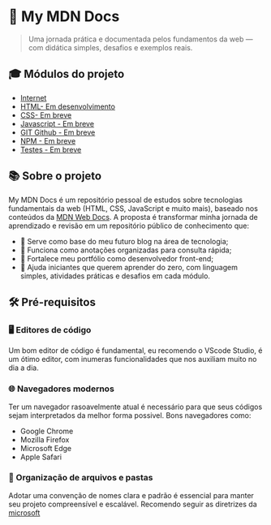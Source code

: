 # 🚀 My MDN Docs 
> Uma jornada prática e documentada pelos fundamentos da web — com didática simples, desafios e exemplos reais.

## 🎓 Módulos do projeto
- [Internet](./src/internet.md)
- [HTML- Em desenvolvimento]()
- [CSS- Em breve]()
- [Javascript - Em breve]()
- [GIT Github - Em breve]()
- [NPM - Em breve]()
- [Testes - Em breve]()

## 📚 Sobre o projeto
My MDN Docs é um repositório pessoal de estudos sobre tecnologias fundamentais da web (HTML, CSS, JavaScript e muito mais), baseado nos conteúdos da [MDN Web Docs](https://developer.mozilla.org/en-US/docs/Learn_web_development/Getting_started). A proposta é transformar minha jornada de aprendizado e revisão em um repositório público de conhecimento que:
- 📌 Serve como base do meu futuro blog na área de tecnologia;
- 🧠 Funciona como anotações organizadas para consulta rápida;
- 💼 Fortalece meu portfólio como desenvolvedor front-end;
- 🤝 Ajuda iniciantes que querem aprender do zero, com linguagem simples, atividades práticas e desafios em cada módulo.

## 🛠️ Pré-requisitos
### 🖥️ Editores de código
Um bom editor de código é fundamental, eu recomendo o VScode Studio, é um ótimo editor, com inumeras funcionalidades que nos auxiliam muito no dia a dia.

### 🌐 Navegadores modernos
Ter um navegador rasoavelmente atual é necessário para que seus códigos sejam interpretados da melhor forma possivel. Bons navegadores como:
- Google Chrome
- Mozilla Firefox
- Microsoft Edge
- Apple Safari

### 📁 Organização de arquivos e pastas
Adotar uma convenção de nomes clara e padrão é essencial para manter seu projeto compreensível e escalável. Recomendo seguir as diretrizes da [microsoft](https://learn.microsoft.com/pt-br/windows/win32/fileio/naming-a-file)



